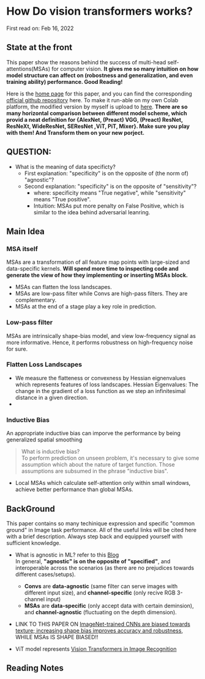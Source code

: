 # How Do vision transformers works?
First read on: Feb 16, 2022

## State at the front
This paper show the reasons behind the success of multi-head self-attentions(MSAs) for computer vision. 
**It gives me so many intuition on how model structure can affect on (robostness and generalization, and even training ability) performance. Good Reading!**

Here is the [home page](https://arxiv.org/abs/2202.06709) for this paper, and you can find the corresponding [official github repository](https://github.com/xxxnell/how-do-vits-work) here. To make it run-able on my own Colab platform, the modified version by myself is upload to [here](https://github.com/ice-bear-git/ML-paperReading/tree/main/CodeBase/how-do-vits-work-transformer). **There are so many horizontal comparison between different model scheme, which provid a neat definition for {AlexNet, (Preact) VGG, (Preact) ResNet, ResNeXt, WideResNet, SEResNet ,ViT, PiT, Mixer}. Make sure you play with them! And Transform them on your new porject.**

## QUESTION:
* What is the meaning of data specificty? 
	- First explanation: "specificity" is on the opposite of (the norm of) "agnostic"?
	- Second explanation: "specificity" is on the opposite of "sensitivity"?
		+ where: specificity means "True negative", while "sensitivity" means "True positive". 
		+ Intuition: MSAs put more penalty on False Positive, which is similar to the idea behind adversarial leanring.

## Main Idea
### MSA itself
MSAs are a transformation of all feature map points with large-sized and data-specific kernels. **Will spend more time to inspecting code and generate the view of how they implementing or inserting MSAs block.**

* MSAs can flatten the loss landscapes.
* MSAs are low-pass filter while Convs are high-pass filters. They are complementary.
* MSAs at the end of a stage play a key role in prediction.

### Low-pass filter
MSAs are intrinsically shape-bias model, and view low-frequency signal as more informative. Hence, it performs robustness on high-frequency noise for sure.

### Flatten Loss Landscapes
* We measure the flatteness or convexness by Hessian eignenvalues which represents features of loss landscapes.
Hessian Eigenvalues: The change in the gradient of a loss function as we step an infinitesimal distance in a given direction.
* 


### Inductive Bias
An appropriate inductive bias can imporve the performance by being generalized spatial smoothing
>What is inductive bias?  
>To perform prediction on unseen problem, it's necessary to give some assumption which about the nature of target function. Those assumptions are subsumed in the phrase "inductive bias".
* Local MSAs which calculate self-attention only within small windows, achieve better performance than global MSAs.



## BackGround
This paper contains so many techinique expression and specific "common ground" in Image task performance. All of the useful links will be cited here with a brief description. Always step back and equipped yourself with sufficient knowledge.


* What is agnostic in ML? refer to this [Blog](https://analyticsindiamag.com/understanding-agnostic-approach-in-machine-learning/)    
In general, **"agnostic" is on the opposite of "specified"**, and interoperable across the scenarios (as there are no prejudices towards different cases/setups).
	- **Convs** are **data-agnostic** (same filter can serve images with different input size), and **channel-specific** (only recive RGB 3-channel input)
	- **MSAs** are **data-specific** (only accept data with certain deminsion), and **channel-agnostic** (fluctuating on the depth dimension).

* LINK TO THIS PAPER ON [ImageNet-trained CNNs are biased towards texture; increasing shape bias improves accuracy and robustness](https://arxiv.org/abs/1811.12231), WHILE MSAs IS SHAPE BIASED!!

* ViT model represents [Vision Transformers in Image Recognition](https://viso.ai/deep-learning/vision-transformer-vit/)

## Reading Notes


